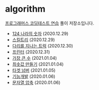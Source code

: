 # algorithm

[프로그래머스 코딩테스트 연습](https://programmers.co.kr/learn/challenges) 풀이 저장소입니다.

-   [124 나라의 숫자](https://programmers.co.kr/learn/courses/30/lessons/12899) (2020.12.29)
-   [스킬트리](https://programmers.co.kr/learn/courses/30/lessons/49993) (2020.12.29)
-   [다리를 지나는 트럭](https://programmers.co.kr/learn/courses/30/lessons/42583) (2020.12.30)
-   [프린터](https://programmers.co.kr/learn/courses/30/lessons/42587) (2020.12.31)
-   [가장 큰 수](https://programmers.co.kr/learn/courses/30/lessons/42746) (2021.01.04)
-   [최솟값 만들기](https://programmers.co.kr/learn/courses/30/lessons/12941) (2021.01.04)
-   [타겟 넘버](https://programmers.co.kr/learn/courses/30/lessons/43165) (2021.01.05)
-   [기능개발](https://programmers.co.kr/learn/courses/30/lessons/42586) (2020.01.06)
-   [문자열 압축](https://programmers.co.kr/learn/courses/30/lessons/60057) (2020.01.06)
